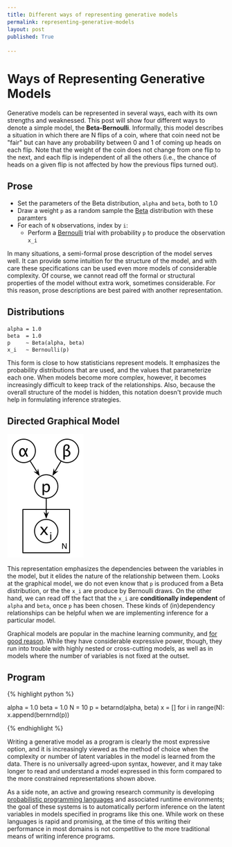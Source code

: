 ```yaml
---
title: Different ways of representing generative models
permalink: representing-generative-models
layout: post
published: True

---
```

# Ways of Representing Generative Models

Generative models can be represented in several ways, each with its own strengths and weaknessed. This post will show four different ways to denote a simple model, the **Beta-Bernoulli**. Informally, this model describes a situation in which there are N flips of a coin, where that coin need not be "fair" but can have any probability between 0 and 1 of coming up heads on each flip. Note that the weight of the coin does not change from one flip to the next, and each flip is independent of all the others (i.e., the chance of heads on a given flip is not affected by how the previous flips turned out).

## Prose

- Set the parameters of the Beta distribution, `alpha` and `beta`, both to 1.0
- Draw a weight `p` as a random sample the [Beta](http://mathworld.wolfram.com/BetaDistribution.html) distribution with these paramters
- For each of `N` observations, index by `i`:
  - Perform a [Bernoulli](http://mathworld.wolfram.com/BernoulliDistribution.html) trial with probability `p` to produce the observation `x_i`

In many situations, a semi-formal prose description of the model serves well.  It can provide some intuition for the structure of the model, and with care these specifications can be used even more models of considerable complexity. Of course, we cannot read off the formal or structural properties of the model without extra work, sometimes considerable. For this reason, prose descriptions are best paired with another representation.

## Distributions

    alpha = 1.0
    beta  = 1.0
    p     ~ Beta(alpha, beta)
    x_i   ~ Bernoulli(p)

This form is close to how statisticians represent models.  It emphasizes the probability distributions that are used, and the values that parameterize each one. When models become more complex, however, it becomes increasingly difficult to keep track of the relationships. Also, because the overall structure of the model is hidden, this notation doesn't provide much help in formulating inference strategies.

## Directed Graphical Model

![image](img/Beta_Bernoulli_DGM.png)

This representation emphasizes the dependencies between the variables in the model, but it elides the nature of the relationship between them.  Looks at the graphical model, we do not even know that `p` is produced from a Beta distribution, or the the `x_i` are produce by Bernoulli draws. On the other hand, we can read off the fact that the `x_i` are **conditionally independent** of `alpha` and `beta`, once `p` has been chosen. These kinds of (in)dependency relationships can be helpful when we are implementing inference for a particular model.

Graphical models are popular in the machine learning community, and [for good reason](http://www.cs.ubc.ca/~murphyk/Bayes/bnintro.html). While they have considerable expressive power, though, they run into trouble with highly nested or cross-cutting models, as well as in models where the number of variables is not fixed at the outset.

## Program

{% highlight python %}

  alpha = 1.0
  beta = 1.0
  N = 10
  p = betarnd(alpha, beta)
  x = []
  for i in range(N):
    x.append(bernrnd(p))

{% endhighlight %}

Writing a generative model as a program is clearly the most expressive option, and it is increasingly viewed as the method of choice when the complexity or number of latent variables in the model is learned from the data. There is no universally agreed-upon syntax, however, and it may take longer to read and understand a model expressed in this form compared to the more constrained representations shown above.

As a side note, an active and growing research community is developing [probabilistic programming languages](http://probabilistic-programming.org/) and associated runtime environments; the goal of these systems is to automatically perform inference on the latent variables in models specified in programs like this one. While work on these languages is rapid and promising, at the time of this writing their performance in most domains is not competitive to the more traditional means of writing inference programs.
